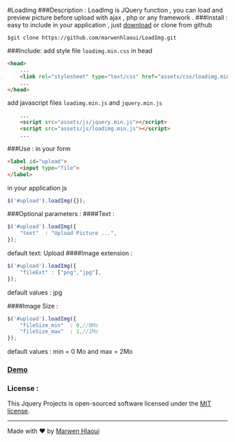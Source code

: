 
#LoadImg
###Description : 
LoadImg is JQuery function , you can load and preview picture before upload with ajax , php or any framework .
###Install : 
easy to include in your application , just [download](https://github.com/marwenhlaoui/LoadImg/archive/master.zip) or clone from github

```git
$git clone https://github.com/marwenhlaoui/LoadImg.git 
```
###Include:
add style file `loadimg.min.css` in head
```html
<head>
	...
	<link rel="stylesheet" type="text/css" href="assets/css/loadimg.min.css">
	...
</head>
```


add javascript  files `loadimg.min.js`  and `jquery.min.js`
```html
	...
	<script src="assets/js/jquery.min.js"></script>
	<script src="assets/js/loadimg.min.js"></script>
	...
```
###Use : 
in your form
```html
<label id="upload">
	<input type="file">
</label>
```

in your application js 
```js
$('#upload').loadImg({});
```
###Optional parameters : 
####Text : 
```js
$('#upload').loadImg({
	"text"	: "Upload Picture ...",
});
```
default text: Upload
####Image extension : 
```js
$('#upload').loadImg({
	"fileExt" : ["png","jpg"],
});
```
default values : jpg

####Image Size : 
```js
$('#upload').loadImg({
	"fileSize_min"	: 0,//0Mo
	"fileSize_max"	: 1,//1Mo
});
```
default values : min = 0 Mo and max = 2Mo

### [Demo](http://app.loadimg.marwenhlaoui.me/)

### License :

This Jquery Projects is open-sourced software licensed under the [MIT license](http://opensource.org/licenses/MIT).


----------
Made with &#9829; by [Marwen Hlaoui](http://marwenhlaoui.me)